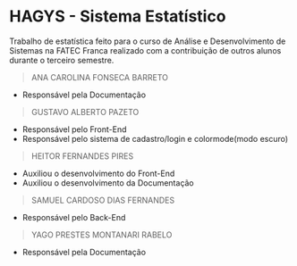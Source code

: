 # HAGYS - Sistema Estatístico
Trabalho de estatística feito para o curso de Análise e Desenvolvimento de Sistemas na FATEC Franca realizado com a contribuição de outros alunos durante o terceiro semestre.

>ANA CAROLINA FONSECA BARRETO
- Responsável pela Documentação
>GUSTAVO ALBERTO PAZETO
- Responsável pelo Front-End
- Responsável pelo sistema de cadastro/login e colormode(modo escuro)
>HEITOR FERNANDES PIRES
- Auxiliou o desenvolvimento do Front-End
- Auxiliou o desenvolvimento da Documentação
>SAMUEL CARDOSO DIAS FERNANDES
- Responsável pelo Back-End
>YAGO PRESTES MONTANARI RABELO
- Responsável pela Documentação
